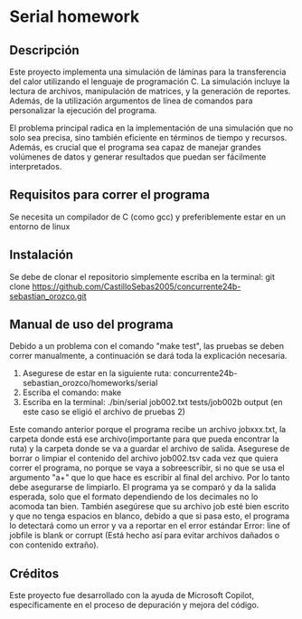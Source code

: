 # Serial homework

## Descripción

Este proyecto implementa una simulación de láminas para la transferencia del calor utilizando el lenguaje de programación C. La simulación incluye la lectura de archivos, manipulación de matrices, y la generación de reportes. Además, de la utilización argumentos de línea de comandos para personalizar la ejecución del programa.

El problema principal radica en la implementación de una simulación que no solo sea precisa, sino también eficiente en términos de tiempo y recursos. Además, es crucial que el programa sea capaz de manejar grandes volúmenes de datos y generar resultados que puedan ser fácilmente interpretados.

## Requisitos para correr el programa

Se necesita un compilador de C (como gcc) y preferiblemente estar en un entorno de linux

## Instalación

Se debe de clonar el repositorio simplemente escriba en la terminal: git clone <https://github.com/CastilloSebas2005/concurrente24b-sebastian_orozco.git>

## Manual de uso del programa

Debido a un problema con el comando "make test", las pruebas se deben correr manualmente, a continuación se dará toda la explicación necesaria.

1. Asegurese de estar en la siguiente ruta: concurrente24b-sebastian_orozco/homeworks/serial
2. Escriba el comando: make
3. Escriba en la terminal: ./bin/serial job002.txt tests/job002b output (en este caso se eligió el archivo de pruebas 2)

Este comando anterior porque el programa recibe un archivo jobxxx.txt, la carpeta donde está ese archivo(importante para que pueda encontrar la ruta) y la carpeta donde se va a guardar el archivo de salida. Asegurese de borrar o limpiar el contenido del archivo job002.tsv cada vez que quiera correr el programa, no porque se vaya a sobreescribir, si no que se usa el argumento "a+" que lo que hace es escribir al final del archivo. Por lo tanto debe asegurarse de limpiarlo. El programa ya se comparó y da la salida esperada, solo que el formato dependiendo de los decimales no lo acomoda tan bien. También asegúrese que su archivo job esté bien escrito y que no tenga espacios en blanco, debido a que si pasa esto, el programa lo detectará como un error y va a reportar en el error estándar Error: line of jobfile is blank or corrupt (Está hecho así para evitar archivos dañados o con contenido extraño).

## Créditos

Este proyecto fue desarrollado con la ayuda de Microsoft Copilot, específicamente en el proceso de depuración y mejora del código.
